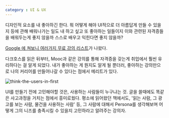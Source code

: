 ```yaml
---
category : UI & UX
---
```


디자인적 요소를 내 좋아하긴 한다.
뭐 어떻게 해야 UI적으로 더 아름답게 만들 수 있을지
등에 관해 배워나가는 일도 내 하고 싶고
또 좋아하는 일들이지
이와 관련된 자격증들을 배워두는게 좋지 않을까
스스로 배우고 익힌다면 좋지 않을까?

[Google 에 쳐보니 여러가지 무료 강의 리스트](https://www.guru99.com/udacity-free-courses.html)가 나왔다.

다크호스를 읽은 뒤부터, Mooc과 같은 강의를 통해 자격증을 갖는게
취업에서 훨씬 유리하다는 걸 알게 되었다.
내가 좋아하는 게 뭔지도 알게 될 뿐더러, 좋아하는 강의만으로 나의 커리어를 만들어나갈 수 있다는 점에서 메리트가 있다.

![think-the-users-in-first](https://user-images.githubusercontent.com/35059428/70382040-c2ac0c00-1998-11ea-8204-163d288da3f4.png)

UI를 만들기 전에 고민해야할 것은, 사용하는 사람들이 누구냐는 것.
글을 쓸때에도 똑같은 사고과정을 거치는 점에서 흥미로웠다.
평소에 읽어왔던 책에서도, '읽는 사람, 그 광고를 보는 사람, 물건을 사용하는 사람' 등, 그 사람에 대해서 Persona를 생각해보며 어떻게 그의 니즈를 충족시킬 수 있을지 고민하라고 알려주는 강의자.
